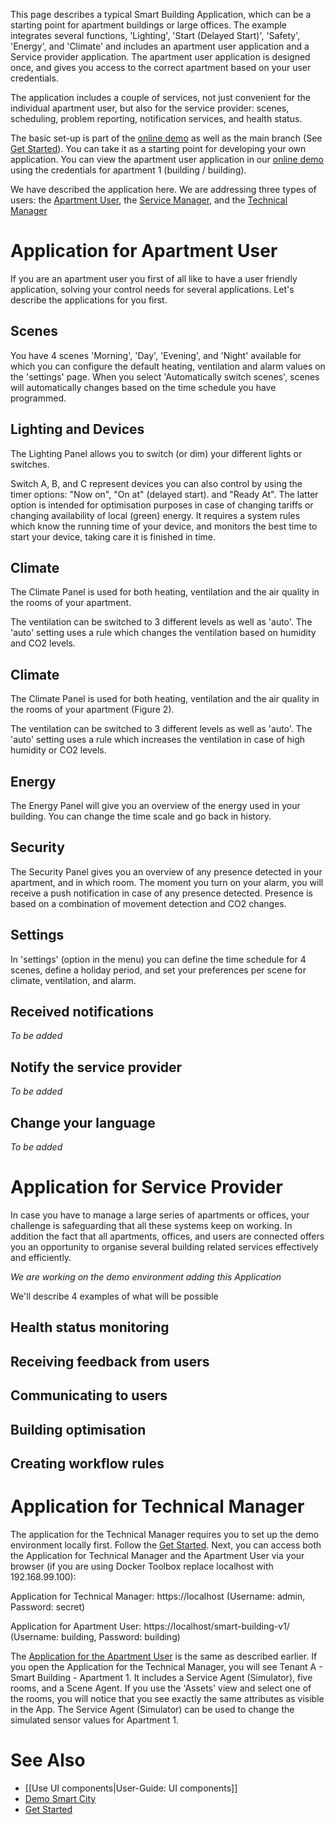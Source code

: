 This page describes a typical Smart Building Application, which can be a starting point for apartment buildings or large offices. The example integrates several functions, 'Lighting', 'Start (Delayed Start)', 'Safety', 'Energy', and 'Climate' and includes an apartment user application and a Service provider application. The apartment user application is designed once, and gives you access to the correct apartment based on your user credentials. 

The application includes a couple of services, not just convenient for the individual apartment user, but also for the service provider: scenes, scheduling, problem reporting, notification services, and health status.

The basic set-up is part of the [online demo](https://demo.openremote.io/smart-building-v1/) as well as the main branch (See [Get Started](https://openremote.io/get-started-manager/)). You can take it as a starting point for developing your own application. You can view the apartment user application in our [online demo](https://demo.openremote.io/smart-building-v1/) using the credentials for apartment 1 (building / building).

We have described the application here. We are addressing three types of users: the [Apartment User](#application-for-apartment-user), the [Service Manager](#application-for-service-provider), and the [Technical Manager](#application-for-technical-manager)

# Application for Apartment User

If you are an apartment user you first of all like to have a user friendly application, solving your control needs for several applications. Let's describe the applications for you first.

## Scenes

You have 4 scenes 'Morning', 'Day', 'Evening', and 'Night' available for which you can configure the default heating, ventilation and alarm values on the 'settings' page. When you select 'Automatically switch scenes', scenes will automatically changes based on the time schedule you have programmed.

## Lighting and Devices

The Lighting Panel allows you to switch (or dim) your different lights or switches.

Switch A, B, and C represent devices you can also control by using the timer options: "Now on", "On at" (delayed start). and "Ready At". The latter option is intended for optimisation purposes in case of changing tariffs or changing availability of local (green) energy. It requires a system rules which know the running time of your device, and monitors the best time to start your device, taking care it is finished in time.

## Climate

The Climate Panel is used for both heating, ventilation and the air quality in the rooms of your apartment.

The ventilation can be switched to 3 different levels as well as 'auto'. The 'auto' setting uses a rule which changes the ventilation based on humidity and CO2 levels.

## Climate

The Climate Panel is used for both heating, ventilation and the air quality in the rooms of your apartment (Figure 2). 

The ventilation can be switched to 3 different levels as well as 'auto'. The 'auto' setting uses a rule which increases the ventilation in case of high humidity or CO2 levels.

## Energy

The Energy Panel will give you an overview of the energy used in your building. You can change the time scale and go back in history.

## Security

The Security Panel gives you an overview of any presence detected in your apartment, and in which room. The moment you turn on your alarm, you will receive a push notification in case of any presence detected. Presence is based on a combination of movement detection and CO2 changes.    

## Settings

In 'settings' (option in the menu) you can define the time schedule for 4 scenes, define a holiday period, and set your preferences per scene for climate, ventilation, and alarm. 

## Received notifications

_To be added_

## Notify the service provider

_To be added_

## Change your language

_To be added_

# Application for Service Provider

In case you have to manage a large series of apartments or offices, your challenge is safeguarding that all these systems keep on working. In addition the fact that all apartments, offices, and users are connected offers you an opportunity to organise several building related services effectively and efficiently.

_We are working on the demo environment adding this Application_

We'll describe 4 examples of what will be possible

## Health status monitoring

## Receiving feedback from users

## Communicating to users

## Building optimisation

## Creating workflow rules

# Application for Technical Manager

The application for the Technical Manager requires you to set up the demo environment locally first. Follow the [Get Started](https://openremote.io/get-started-manager/). Next, you can access both the Application for Technical Manager and the Apartment User via your browser (if you are using Docker Toolbox replace localhost with 192.168.99.100):

Application for Technical Manager: https://localhost (Username: admin, Password: secret)

Application for Apartment User: https://localhost/smart-building-v1/ (Username: building, Password: building)

The [Application for the Apartment User](#application-for-apartment-user) is the same as described earlier. If you open the Application for the Technical Manager, you will see Tenant A - Smart Building - Apartment 1. It includes a Service Agent (Simulator), five rooms, and a Scene Agent. If you use the 'Assets' view and select one of the rooms, you will notice that you see exactly the same attributes as visible in the App. The Service Agent (Simulator) can be used to change the simulated sensor values for Apartment 1. 

# See Also
- [[Use UI components|User-Guide: UI components]]
- [Demo Smart City](Demo-Smart-City)
- [Get Started](https://openremote.io/get-started-manager/)